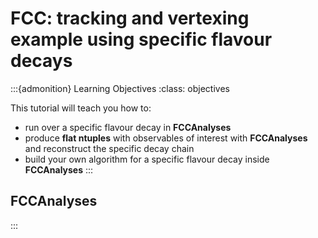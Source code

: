 
# FCC: tracking and vertexing example using specific flavour decays


:::{admonition} Learning Objectives
:class: objectives

This tutorial will teach you how to:

-   run over a specific flavour decay in **FCCAnalyses**
-   produce **flat ntuples** with observables of interest with **FCCAnalyses** and reconstruct the specific decay chain
-   build your own algorithm for a specific flavour decay inside **FCCAnalyses**
:::


## FCCAnalyses

:::

